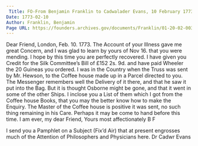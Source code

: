 ```yaml
---
 Title: FO-From Benjamin Franklin to Cadwalader Evans, 10 February 1773
Date: 1773-02-10
Author: Franklin, Benjamin
Page URL: https://founders.archives.gov/documents/Franklin/01-20-02-0032
---
```


Dear Friend,
London, Feb. 10. 1773.
The Account of your Illness gave me great Concern, and I was glad to learn by yours of Nov 16. that you were mending. I hope by this time you are perfectly recovered.
I have given you Credit for the Silk Committee’s Bill of £152 2s. 9d. and have paid Wheeler the 20 Guineas you ordered.
I was in the Country when the Truss was sent by Mr. Hewson, to the Coffee house made up in a Parcel directed to you. The Messenger remembers well the Delivery of it there, and that he saw it put into the Bag. But it is thought Osborne might be gone, and that it went in some of the other Ships. I inclose you a List of them which I got from the Coffee house Books, that you may the better know how to make the Enquiry. The Master of the Coffee house is positive it was sent, no such thing remaining in his Care. Perhaps it may be come to hand before this time. I am ever, my dear Friend, Yours most affectionately
B F

I send you a Pamphlet on a Subject (Fix’d Air) that at present engrosses much of the Attention of Philosophers and Physicians here.
Dr Cadwr Evans


